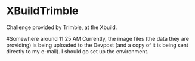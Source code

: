 # XBuildTrimble
Challenge provided by Trimble, at the Xbuild.

#Somewhere around 11:25 AM
Currently, the image files (the data they are providing) is being uploaded to the Devpost (and a copy of it is being sent directly to my e-mail).
I should go set up the environment.
